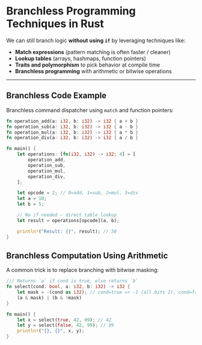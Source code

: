# Branchless Programming Techniques in Rust

We can still branch logic **without using `if`** by leveraging techniques like:

- **Match expressions** (pattern matching is often faster / cleaner)
- **Lookup tables** (arrays, hashmaps, function pointers)
- **Traits and polymorphism** to pick behavior at compile time
- **Branchless programming** with arithmetic or bitwise operations

---

## Branchless Code Example

Branchless command dispatcher using `match` and function pointers:

```rust
fn operation_add(a: i32, b: i32) -> i32 { a + b }
fn operation_sub(a: i32, b: i32) -> i32 { a - b }
fn operation_mul(a: i32, b: i32) -> i32 { a * b }
fn operation_div(a: i32, b: i32) -> i32 { a / b }

fn main() {
    let operations: [fn(i32, i32) -> i32; 4] = [
        operation_add,
        operation_sub,
        operation_mul,
        operation_div,
    ];

    let opcode = 2; // 0=add, 1=sub, 2=mul, 3=div
    let a = 10;
    let b = 5;

    // No if needed — direct table lookup
    let result = operations[opcode](a, b);

    println!("Result: {}", result); // 50
}
```

## Branchless Computation Using Arithmetic

A common trick is to replace branching with bitwise masking:

```rust
/// Returns `a` if cond is true, else returns `b`
fn select(cond: bool, a: i32, b: i32) -> i32 {
    let mask = -(cond as i32); // cond=true => -1 (all bits 1), cond=false => 0
    (a & mask) | (b & !mask)
}

fn main() {
    let x = select(true, 42, 99); // 42
    let y = select(false, 42, 99); // 99
    println!("{}, {}", x, y);
}
```
